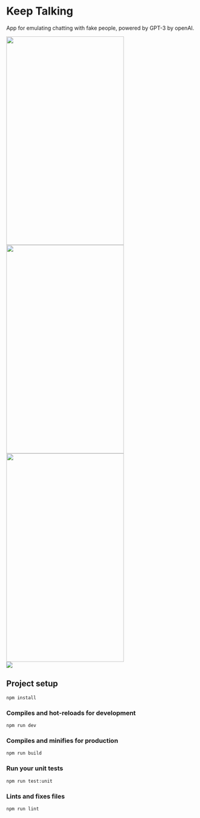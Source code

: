 # Keep Talking
App for emulating chatting with fake people, powered by GPT-3 by openAI.

<div style="inline">
  <img src="https://i.ibb.co/gMTG5z5/a23ed4e7-a058-4eb3-9181-a21109dbf1d5.jpg" width="310" height="550">
  <img src="https://i.ibb.co/dL4QsZq/f3fe8cae-a918-49c3-a518-33a9c8c63e22.jpg" width="310" height="550">
  <img src="https://i.ibb.co/ZLT7fHp/bf13985a-314c-42db-81dd-e717de540cc6.jpg" width="310" height="550">
</div>
<img src="https://i.ibb.co/Q9hPS3m/Untitled.png">


## Project setup
```
npm install
```

### Compiles and hot-reloads for development
```
npm run dev
```

### Compiles and minifies for production
```
npm run build
```

### Run your unit tests
```
npm run test:unit
```

### Lints and fixes files
```
npm run lint
```